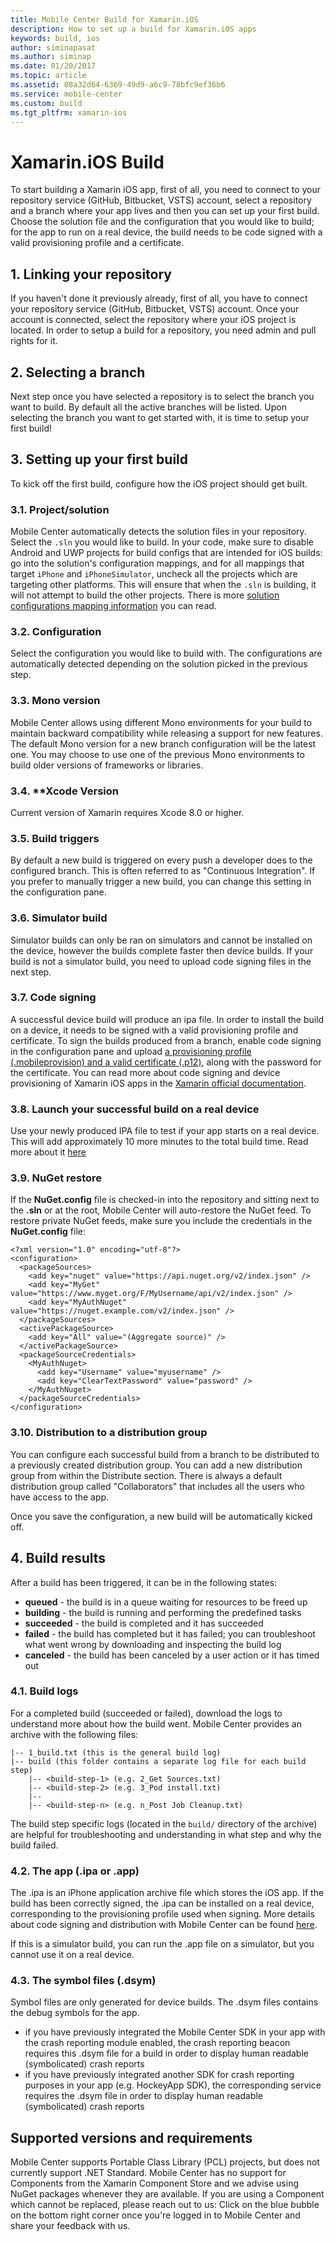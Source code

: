 ```yaml
---
title: Mobile Center Build for Xamarin.iOS
description: How to set up a build for Xamarin.iOS apps
keywords: build, ios
author: siminapasat
ms.author: siminap
ms.date: 01/20/2017
ms.topic: article
ms.assetid: 08a32d64-6369-49d9-a6c9-78bfc9ef36b6
ms.service: mobile-center
ms.custom: build
ms.tgt_pltfrm: xamarin-ios
---
```


# Xamarin.iOS Build
To start building a Xamarin iOS app, first of all, you need to connect to your repository service (GitHub, Bitbucket, VSTS) account, select a repository and a branch where your app lives and then you can set up your first build. Choose the solution file and the configuration that you would like to build; for the app to run on a real device, the build needs to be code signed with a valid provisioning profile and a certificate.

## 1. Linking your repository
If you haven't done it previously already, first of all, you have to connect your repository service (GitHub, Bitbucket, VSTS) account. Once your account is connected, select the repository where your iOS project is located. In order to setup a build for a repository, you need admin and pull rights for it.

## 2. Selecting a branch
Next step once you have selected a repository is to select the branch you want to build. By default all the active branches will be listed. Upon selecting the branch you want to get started with, it is time to setup your first build!

## 3. Setting up your first build
To kick off the first build, configure how the iOS project should get built.

### 3.1. Project/solution
Mobile Center automatically detects the solution files in your repository. Select the `.sln` you would like to build. In your code, make sure to disable Android and UWP projects for build configs that are intended for iOS builds: go into the solution's configuration mappings, and for all mappings that target `iPhone` and `iPhoneSimulator`, uncheck all the projects which are targeting other platforms. This will ensure that when the `.sln` is building, it will not attempt to build the other projects. There is more [solution configurations mapping information](xamarin-solution-configuration-mappings.md) you can read.

### 3.2. Configuration
Select the configuration you would like to build with. The configurations are automatically detected depending on the solution picked in the previous step.

### 3.3. Mono version
Mobile Center allows using different Mono environments for your build to maintain backward compatibility while releasing a support for new features. The default Mono version for a new branch configuration will be the latest one. You may choose to use one of the previous Mono environments to build older versions of frameworks or libraries.

### 3.4. **Xcode Version
Current version of Xamarin requires Xcode 8.0 or higher.

### 3.5. Build triggers
By default a new build is triggered on every push a developer does to the configured branch. This is often referred to as "Continuous Integration". If you prefer to manually trigger a new build, you can change this setting in the configuration pane.

### 3.6. Simulator build
Simulator builds can only be ran on simulators and cannot be installed on the device, however the builds complete faster then device builds. If your build is not a simulator build, you need to upload code signing files in the next step.

### 3.7. Code signing
A successful device build will produce an ipa file. In order to install the build on a device, it needs to be signed with a valid provisioning profile and certificate. To sign the builds produced from a branch, enable code signing in the configuration pane and upload [a provisioning profile (.mobileprovision) and a valid certificate (.p12)](../code-signing/uploading-files.md), along with the password for the certificate. You can read more about code signing and device provisioning of Xamarin iOS apps in the [Xamarin official documentation](https://developer.xamarin.com/guides/ios/getting_started/installation/device_provisioning/).

### 3.8. Launch your successful build on a real device
Use your newly produced IPA file to test if your app starts on a real device. This will add approximately 10 more minutes to the total build time. Read more about it [here](~/build/build-test-integration.md)

### 3.9. NuGet restore
If the **NuGet.config** file is checked-in into the repository and sitting next to the **.sln** or at the root, Mobile Center will auto-restore the NuGet feed. 
To restore private NuGet feeds, make sure you include the credentials in the **NuGet.config** file:

```
<?xml version="1.0" encoding="utf-8"?>
<configuration>
  <packageSources>
    <add key="nuget" value="https://api.nuget.org/v2/index.json" />
    <add key="MyGet" value="https://www.myget.org/F/MyUsername/api/v2/index.json" />
    <add key="MyAuthNuget" value="https://nuget.example.com/v2/index.json" />
  </packageSources>
  <activePackageSource>
    <add key="All" value="(Aggregate source)" />
  </activePackageSource>
  <packageSourceCredentials>
    <MyAuthNuget>
      <add key="Username" value="myusername" />
      <add key="ClearTextPassword" value="password" />
    </MyAuthNuget>
  </packageSourceCredentials>
</configuration>
```

### 3.10. Distribution to a distribution group
You can configure each successful build from a branch to be distributed to a previously created distribution group. You can add a new distribution group from within the Distribute section. There is always a default distribution group called "Collaborators" that includes all the users who have access to the app.

Once you save the configuration, a new build will be automatically kicked off.

## 4. Build results
After a build has been triggered, it can be in the following states:
* **queued** -  the build is in a queue waiting for resources to be freed up
* **building** - the build is running and performing the predefined tasks
* **succeeded** - the build is completed and it has succeeded
* **failed** - the build has completed but it has failed; you can troubleshoot what went wrong by downloading and inspecting the build log
* **canceled** - the build has been canceled by a user action or it has timed out

### 4.1. Build logs
For a completed build (succeeded or failed), download the logs to understand more about how the build went. Mobile Center provides an archive with the following files:
```
|-- 1_build.txt (this is the general build log)
|-- build (this folder contains a separate log file for each build step)
    |-- <build-step-1> (e.g. 2_Get Sources.txt)
    |-- <build-step-2> (e.g. 3_Pod install.txt)
    |--
    |-- <build-step-n> (e.g. n_Post Job Cleanup.txt)
```

The build step specific logs (located in the `build/` directory of the archive) are helpful for troubleshooting and understanding in what step and why the build failed.

### 4.2. The app (.ipa or .app)
The .ipa is an iPhone application archive file which stores the iOS app. If the build has been correctly signed, the .ipa can be installed on a real device, corresponding to the provisioning profile used when signing. More details about code signing and distribution with Mobile Center can be found [here](../code-signing/index.md).

If this is a simulator build, you can run the .app file on a simulator, but you cannot use it on a real device.

### 4.3. The symbol files (.dsym)
Symbol files are only generated for device builds.
The .dsym files contains the debug symbols for the app.
* if you have previously integrated the Mobile Center SDK in your app with the crash reporting module enabled, the crash reporting beacon requires this .dsym file for a build in order to display human readable (symbolicated) crash reports
* if you have previously integrated another SDK for crash reporting purposes in your app (e.g. HockeyApp SDK), the corresponding service requires the .dsym file in order to display human readable (symbolicated) crash reports

## Supported versions and requirements
Mobile Center supports Portable Class Library (PCL) projects, but does not currently support .NET Standard.
Mobile Center has no support for Components from the Xamarin Component Store and we advise using NuGet packages whenever they are available. If you are using a Component which cannot be replaced, please reach out to us: Click on the blue bubble on the bottom right corner once you're logged in to Mobile Center and share your feedback with us.
